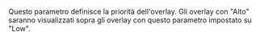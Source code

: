 Questo parametro definisce la priorità dell'overlay. Gli overlay con "Alto" saranno visualizzati sopra gli overlay con questo parametro impostato su "Low".